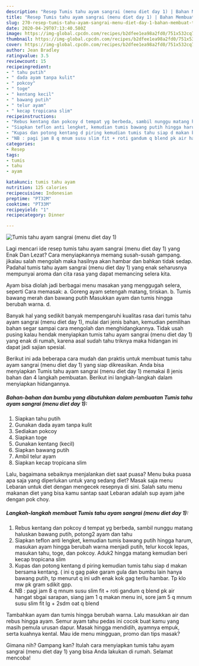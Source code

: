 ```yaml
---
description: "Resep Tumis tahu ayam sangrai (menu diet day 1) | Bahan Membuat Tumis tahu ayam sangrai (menu diet day 1) Yang Mudah Dan Praktis"
title: "Resep Tumis tahu ayam sangrai (menu diet day 1) | Bahan Membuat Tumis tahu ayam sangrai (menu diet day 1) Yang Mudah Dan Praktis"
slug: 270-resep-tumis-tahu-ayam-sangrai-menu-diet-day-1-bahan-membuat-tumis-tahu-ayam-sangrai-menu-diet-day-1-yang-mudah-dan-praktis
date: 2020-04-29T07:13:40.580Z
image: https://img-global.cpcdn.com/recipes/b2dfee1ea98a2fd0/751x532cq70/tumis-tahu-ayam-sangrai-menu-diet-day-1-foto-resep-utama.jpg
thumbnail: https://img-global.cpcdn.com/recipes/b2dfee1ea98a2fd0/751x532cq70/tumis-tahu-ayam-sangrai-menu-diet-day-1-foto-resep-utama.jpg
cover: https://img-global.cpcdn.com/recipes/b2dfee1ea98a2fd0/751x532cq70/tumis-tahu-ayam-sangrai-menu-diet-day-1-foto-resep-utama.jpg
author: Jean Bradley
ratingvalue: 3.5
reviewcount: 15
recipeingredient:
- " tahu putih"
- " dada ayam tanpa kulit"
- " pokcoy"
- " toge"
- " kentang kecil"
- " bawang putih"
- " telur ayam"
- " kecap tropicana slim"
recipeinstructions:
- "Rebus kentang dan pokcoy d tempat yg berbeda, sambil nunggu matang haluskan bawang putih, potong2 ayam dan tahu"
- "Siapkan teflon anti lengket, kemudian tumis bawang putih hingga harum, masukan ayam hingga berubah warna menjadi putih, telur kocok lepas, masukan tahu, toge, dan pokcoy. Aduk2 hingga matang kemudian beri kecap tropicana slim"
- "Kupas dan potong kentang d piring kemudian tumis tahu siap d makan bersama kentang. ( ini q gag pake garam gula dan bumbu lain hanya bawang putih, tp menurut q ini udh enak kok gag terllu hambar. Tp klo mw pk gram sdikit gpp."
- "NB : pagi jam 8 q mnum susu slim fit + roti gandum q blend pk air hangat sbgai sarapan, siang jam 1 q makan menu ini, sore jam 5 q mnum susu slim fit lg + 2sdm oat q blend"
categories:
- Resep
tags:
- tumis
- tahu
- ayam

katakunci: tumis tahu ayam 
nutrition: 125 calories
recipecuisine: Indonesian
preptime: "PT32M"
cooktime: "PT33M"
recipeyield: "1"
recipecategory: Dinner

---
```



![Tumis tahu ayam sangrai (menu diet day 1)](https://img-global.cpcdn.com/recipes/b2dfee1ea98a2fd0/751x532cq70/tumis-tahu-ayam-sangrai-menu-diet-day-1-foto-resep-utama.jpg)

Lagi mencari ide resep tumis tahu ayam sangrai (menu diet day 1) yang Enak Dan Lezat? Cara menyiapkannya memang susah-susah gampang. jikalau salah mengolah maka hasilnya akan hambar dan bahkan tidak sedap. Padahal tumis tahu ayam sangrai (menu diet day 1) yang enak seharusnya mempunyai aroma dan cita rasa yang dapat memancing selera kita.

Ayam bisa diolah jadi berbagai menu masakan yang menggugah selera, seperti Cara memasak: a. Goreng ayam setengah matang, tiriskan. b. Tumis bawang merah dan bawang putih Masukkan ayam dan tumis hingga berubah warna. d.

Banyak hal yang sedikit banyak mempengaruhi kualitas rasa dari tumis tahu ayam sangrai (menu diet day 1), mulai dari jenis bahan, kemudian pemilihan bahan segar sampai cara mengolah dan menghidangkannya. Tidak usah pusing kalau hendak menyiapkan tumis tahu ayam sangrai (menu diet day 1) yang enak di rumah, karena asal sudah tahu triknya maka hidangan ini dapat jadi sajian spesial.


Berikut ini ada beberapa cara mudah dan praktis untuk membuat tumis tahu ayam sangrai (menu diet day 1) yang siap dikreasikan. Anda bisa menyiapkan Tumis tahu ayam sangrai (menu diet day 1) memakai 8 jenis bahan dan 4 langkah pembuatan. Berikut ini langkah-langkah dalam menyiapkan hidangannya.

<!--inarticleads1-->

##### Bahan-bahan dan bumbu yang dibutuhkan dalam pembuatan Tumis tahu ayam sangrai (menu diet day 1):

1. Siapkan  tahu putih
1. Gunakan  dada ayam tanpa kulit
1. Sediakan  pokcoy
1. Siapkan  toge
1. Gunakan  kentang (kecil)
1. Siapkan  bawang putih
1. Ambil  telur ayam
1. Siapkan  kecap tropicana slim


Lalu, bagaimana sebaiknya menjalankan diet saat puasa? Menu buka puasa apa saja yang diperlukan untuk yang sedang diet? Masak saja menu Lebaran untuk diet dengan mengecek resepnya di sini. Salah satu menu makanan diet yang bisa kamu santap saat Lebaran adalah sup ayam jahe dengan pok choy. 

<!--inarticleads2-->

##### Langkah-langkah membuat Tumis tahu ayam sangrai (menu diet day 1):

1. Rebus kentang dan pokcoy d tempat yg berbeda, sambil nunggu matang haluskan bawang putih, potong2 ayam dan tahu
1. Siapkan teflon anti lengket, kemudian tumis bawang putih hingga harum, masukan ayam hingga berubah warna menjadi putih, telur kocok lepas, masukan tahu, toge, dan pokcoy. Aduk2 hingga matang kemudian beri kecap tropicana slim
1. Kupas dan potong kentang d piring kemudian tumis tahu siap d makan bersama kentang. ( ini q gag pake garam gula dan bumbu lain hanya bawang putih, tp menurut q ini udh enak kok gag terllu hambar. Tp klo mw pk gram sdikit gpp.
1. NB : pagi jam 8 q mnum susu slim fit + roti gandum q blend pk air hangat sbgai sarapan, siang jam 1 q makan menu ini, sore jam 5 q mnum susu slim fit lg + 2sdm oat q blend


Tambahkan ayam dan tumis hingga berubah warna. Lalu masukkan air dan rebus hingga ayam. Semur ayam tahu pedas ini cocok buat kamu yang masih pemula urusan dapur. Masak hingga mendidih, ayamnya empuk, serta kuahnya kental. Mau ide menu mingguan, promo dan tips masak? 

Gimana nih? Gampang kan? Itulah cara menyiapkan tumis tahu ayam sangrai (menu diet day 1) yang bisa Anda lakukan di rumah. Selamat mencoba!
